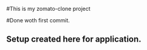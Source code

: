 #This is my zomato-clone project

#Done woth first commit.
 
## Setup created here for application.

